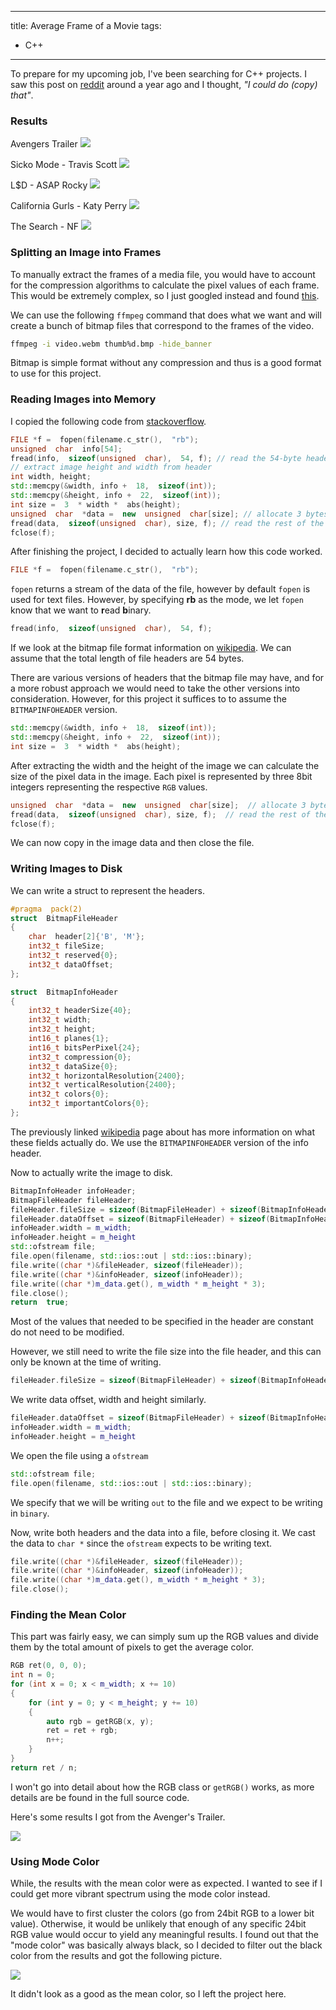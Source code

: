 
---

title:  Average Frame of a Movie
tags:
- C++

---

To prepare for my upcoming job, I've been searching for C++ projects.  I saw this post on [reddit](https://www.reddit.com/r/dataisbeautiful/comments/3rb8zi/the_average_color_of_every_frame_of_a_given_movie/) around a year ago and I thought,  *"I could do (copy) that"*. 

### Results
Avengers Trailer
![](/images/avengers.png)

Sicko Mode - Travis Scott
![](/images/sicko_mode.png)

L$D - ASAP Rocky
![](/images/lsd.png)

California Gurls - Katy Perry
![](/images/california_gurls.png)

The Search - NF
![](/images/the_search.png)

### Splitting an Image into Frames
To manually extract the frames of a media file, you would have to account for the compression algorithms to calculate the pixel values of each frame. This would be extremely complex, so I just googled instead and found [this](https://www.bugcodemaster.com/article/extract-images-frame-frame-video-file-using-ffmpeg).

We can use the following `ffmpeg` command that does what we want and will create a bunch of bitmap files that correspond to the frames of the video.
```bash
ffmpeg -i video.webm thumb%d.bmp -hide_banner
```
Bitmap is simple format without any compression and thus is a good format to use for this project.

### Reading Images into Memory
I copied the following code from [stackoverflow](https://stackoverflow.com/questions/9296059/read-pixel-value-in-bmp-file).

```cpp
FILE *f =  fopen(filename.c_str(),  "rb");
unsigned  char  info[54];
fread(info,  sizeof(unsigned  char),  54, f); // read the 54-byte header
// extract image height and width from header
int width, height;
std::memcpy(&width, info +  18,  sizeof(int));
std::memcpy(&height, info +  22,  sizeof(int));
int size =  3  * width *  abs(height);
unsigned  char  *data =  new  unsigned  char[size]; // allocate 3 bytes per pixel
fread(data,  sizeof(unsigned  char), size, f); // read the rest of the data at once
fclose(f);
```
After finishing the project, I decided to actually learn how this code worked.
```cpp
FILE *f =  fopen(filename.c_str(),  "rb");
```
`fopen` returns a stream of the data of the file, however by default `fopen` is used for text files. However, by specifying **rb** as the mode, we let `fopen` know that we want to **r**ead  **b**inary.
```cpp
fread(info,  sizeof(unsigned  char),  54, f);
```
If we look at the bitmap file format information on [wikipedia](https://en.wikipedia.org/wiki/BMP_file_format).  We can assume that the total length of file headers are  54 bytes.

There are various versions of headers that the bitmap file may have, and for a more robust approach we would need to take the other versions into consideration. However, for this project it suffices to to assume the `BITMAPINFOHEADER` version.

```cpp
std::memcpy(&width, info +  18,  sizeof(int));
std::memcpy(&height, info +  22,  sizeof(int));
int size =  3  * width *  abs(height);
```

After extracting the width and the height of the image we can calculate the size of the pixel data in the image. Each pixel is represented by three 8bit integers representing the respective `RGB` values. 

```cpp
unsigned  char  *data =  new  unsigned  char[size];  // allocate 3 bytes per pixel 
fread(data,  sizeof(unsigned  char), size, f);  // read the rest of the data at once 
fclose(f);
```
We can now copy in the image data and then close the file.

### Writing Images to Disk
We can write a struct to represent the headers.
```cpp
#pragma  pack(2)
struct  BitmapFileHeader
{
	char  header[2]{'B', 'M'};
	int32_t fileSize;
	int32_t reserved{0};
	int32_t dataOffset;
};

struct  BitmapInfoHeader
{
	int32_t headerSize{40};
	int32_t width;
	int32_t height;
	int16_t planes{1};
	int16_t bitsPerPixel{24};
	int32_t compression{0};
	int32_t dataSize{0};
	int32_t horizontalResolution{2400};
	int32_t verticalResolution{2400};
	int32_t colors{0};
	int32_t importantColors{0};
};
```
The previously linked [wikipedia](https://en.wikipedia.org/wiki/BMP_file_format) page about has more information on what these fields actually do. We use the `BITMAPINFOHEADER` version of the info header.

Now to actually write the image to disk.

```cpp
BitmapInfoHeader infoHeader;
BitmapFileHeader fileHeader;
fileHeader.fileSize = sizeof(BitmapFileHeader) + sizeof(BitmapInfoHeader) + m_width * m_height * 3;
fileHeader.dataOffset = sizeof(BitmapFileHeader) + sizeof(BitmapInfoHeader);
infoHeader.width = m_width;
infoHeader.height = m_height
std::ofstream file;
file.open(filename, std::ios::out | std::ios::binary);
file.write((char *)&fileHeader, sizeof(fileHeader));
file.write((char *)&infoHeader, sizeof(infoHeader));
file.write((char *)m_data.get(), m_width * m_height * 3);
file.close();
return  true;
```

Most of the values that needed to be specified in the header are constant do not need to be modified.

However, we still need to write the file size into the file header, and this can only be known at the time of writing.

```cpp
fileHeader.fileSize = sizeof(BitmapFileHeader) + sizeof(BitmapInfoHeader) + m_width * m_height * 3;
```

We write data offset, width and height similarly.

```cpp
fileHeader.dataOffset = sizeof(BitmapFileHeader) + sizeof(BitmapInfoHeader);
infoHeader.width = m_width;
infoHeader.height = m_height
```

We open the file using a `ofstream`

```cpp
std::ofstream file;
file.open(filename, std::ios::out | std::ios::binary);
```

We specify that we will be writing `out` to the file and we expect to be writing in `binary`.

Now, write both headers and the data into a file, before closing it.  We cast the data to `char *` since the `ofstream` expects to be writing text.

```cpp
file.write((char *)&fileHeader, sizeof(fileHeader));
file.write((char *)&infoHeader, sizeof(infoHeader));
file.write((char *)m_data.get(), m_width * m_height * 3);
file.close();
```

### Finding the Mean Color
This part was fairly easy, we can simply sum up the RGB values and divide them by the total amount of pixels to get the average color. 

```cpp
RGB ret(0, 0, 0);
int n = 0;
for (int x = 0; x < m_width; x += 10)
{
	for (int y = 0; y < m_height; y += 10)
	{
		auto rgb = getRGB(x, y);
		ret = ret + rgb;
		n++;
	}
}
return ret / n;
```
I won't go into detail about how the RGB class or `getRGB()` works, as more details are be found in the full source code.

Here's some results I got from the Avenger's Trailer.

![](/images/avengers.png)

### Using Mode Color
While, the results with the mean color were as expected. I wanted to see if I could get more vibrant spectrum using the mode color instead.  

We would have to first cluster the colors (go from 24bit RGB to a lower bit value). Otherwise, it would be unlikely that enough of any specific 24bit RGB value would occur to yield any meaningful results. I found out that the "mode color" was basically always black, so I decided to filter out the black color from the results and got the following picture.

![](/images/avengers_mode.png)

It didn't look as a good as the mean color, so I left the project here.
